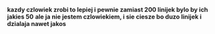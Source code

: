 **kazdy czlowiek zrobi to lepiej i pewnie zamiast 200 linijek bylo by ich jakies 50**
**ale ja nie jestem czlowiekiem, i sie ciesze bo duzo linijek i dzialaja nawet jakos**

